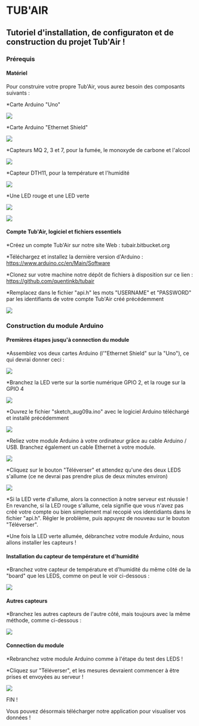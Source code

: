 # TUB'AIR
## Tutoriel d'installation, de configuraton et de construction du projet Tub'Air !



### Prérequis

#### Matériel

Pour construire votre propre Tub'Air, vous aurez besoin des composants suivants :

*Carte Arduino "Uno"

![](http://nsa38.casimages.com/img/2016/08/30/160830025224881695.jpg)

*Carte Arduino "Ethernet Shield"

![](http://nsa38.casimages.com/img/2016/08/30/160830025442342397.jpg)

*Capteurs MQ 2, 3 et 7, pour la fumée, le monoxyde de carbone et l'alcool

![](http://nsa38.casimages.com/img/2016/08/30/mini_16083003012993680.jpg)

*Capteur DTH11, pour la température et l'humidité

![](http://nsa37.casimages.com/img/2016/08/30/mini_160830030001605707.jpg)

*Une LED rouge et une LED verte

![](http://nsa37.casimages.com/img/2016/09/01/160901040551782599.png)

![](http://nsa38.casimages.com/img/2016/09/01/160901040438910070.png)


#### Compte Tub'Air, logiciel et fichiers essentiels
 
*Créez un compte Tub'Air sur notre site Web : tubair.bitbucket.org

*Téléchargez et installez la dernière version d'Arduino : https://www.arduino.cc/en/Main/Software

*Clonez sur votre machine notre dépôt de fichiers à disposition sur ce lien : https://github.com/quentinkb/tubair

*Remplacez dans le fichier "api.h" les mots "USERNAME" et "PASSWORD" par les identifiants de votre compte Tub'Air créé précédemment

![](http://nsa38.casimages.com/img/2016/08/17/160817104452784409.png)


### Construction du module Arduino


#### Premières étapes jusqu'à connection du module

*Assemblez vos deux cartes Arduino (l'"Ethernet Shield" sur la "Uno"), ce qui devrai donner ceci :

![](http://nsa38.casimages.com/img/2016/08/17/mini_160817114924506168.jpg)

*Branchez la LED verte sur la sortie numérique GPIO 2, et la rouge sur la GPIO 4

![](http://nsa38.casimages.com/img/2016/08/17/160817121623409266.png)

*Ouvrez le fichier "sketch_aug09a.ino" avec le logiciel Arduino téléchargé et installé précédemment

![](http://nsa38.casimages.com/img/2016/08/17/160817121848377371.png)

*Reliez votre module Arduino à votre ordinateur grâce au cable Arduino / USB.
Branchez également un cable Ethernet à votre module.

![](http://nsa38.casimages.com/img/2016/08/30/mini_160830030623301908.jpg)

*Cliquez sur le bouton "Téléverser" et attendez qu'une des deux LEDS s'allume (ce ne devrai pas prendre plus de deux minutes environ)

![](http://nsa37.casimages.com/img/2016/08/17/160817122152909792.png)

*Si la LED verte d'allume, alors la connection à notre serveur est réussie ! En revanche, si la LED rouge s'allume, cela signifie que vous n'avez pas créé votre compte ou bien simplement mal recopié vos identidiants dans le fichier "api.h". Rêgler le problème, puis appuyez de nouveau sur le bouton "Téléverser".

*Une fois la LED verte allumée, débranchez votre module Arduino, nous allons installer les capteurs !


#### Installation du capteur de température et d'humidité

*Branchez votre capteur de température et d'humidité du même côté de la "board" que les LEDS, comme on peut le voir ci-dessous :

![](http://nsa38.casimages.com/img/2016/08/17/160817025413718421.png)

#### Autres capteurs

*Branchez les autres capteurs de l'autre côté, mais toujours avec la même méthode, comme ci-dessous :

![](http://nsa37.casimages.com/img/2016/08/17/160817031113671585.png)

#### Connection du module

*Rebranchez votre module Arduino comme à l'étape du test des LEDS !

*Cliquez sur "Téléverser", et les mesures devraient commencer à être prises et envoyées au serveur !

![](http://nsa38.casimages.com/img/2016/08/30/mini_160830030623301908.jpg)

FIN !

Vous pouvez désormais télécharger notre application pour visualiser vos données !
